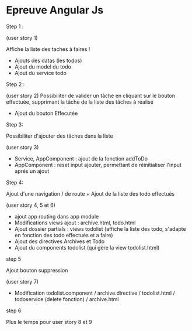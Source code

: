 # Epreuve Angular Js

Step 1 : 

(user story 1)

Affiche la liste des taches à faires !

- Ajouts des datas (les todos)
- Ajout du model du todo
- Ajout du service todo

Step 2 : 

(user story 2)
Possibiliter de valider un tâche en cliquant sur le bouton effectuée, supprimant la tâche de la liste des tâches à réalisé

- Ajout du bouton Effecutée

Step 3: 

Possibiliter d'ajouter des tâches dans la liste

(user story 3)

- Service, AppComponent : ajout de la fonction addToDo
- AppComponent : reset input ajouter, permettant de réinitialiser l'input aprés un ajout

Step 4:

Ajout d'une navigation / de route + Ajout de la liste des todo effectués

(user story 4, 5 et 6)

- ajout app routing dans app module
- Modifications views ajout : archive.html, todo.html 
- Ajout dossier partials : views todolist (affiche la liste des todo, s'adapte en fonction des todo effectués et a faire)
- Ajout des directives Archives et Todo
- Ajout du components todolist (qui gère la view todolist.html)

step 5

Ajout bouton suppression 

(user story 7)

- Modification todolist.component / archive.directive / todolist.html / todoservice (delete fonction) / archive.html

step 6

Plus le temps pour user story 8 et 9
